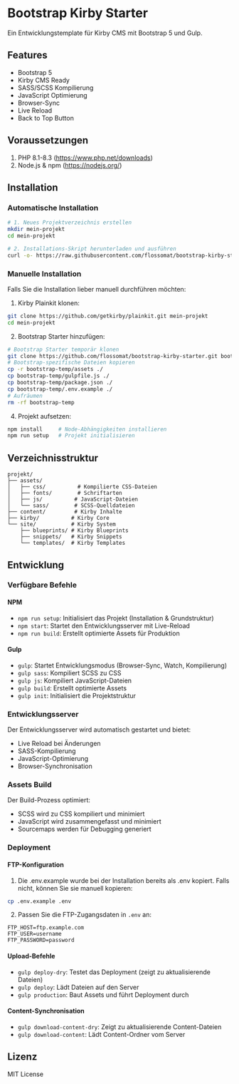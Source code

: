 # Bootstrap Kirby Starter

Ein Entwicklungstemplate für Kirby CMS mit Bootstrap 5 und Gulp.

## Features
- Bootstrap 5
- Kirby CMS Ready
- SASS/SCSS Kompilierung
- JavaScript Optimierung
- Browser-Sync
- Live Reload
- Back to Top Button

## Voraussetzungen

1. PHP 8.1-8.3 (https://www.php.net/downloads)
2. Node.js & npm (https://nodejs.org/)

## Installation

### Automatische Installation

```bash
# 1. Neues Projektverzeichnis erstellen
mkdir mein-projekt
cd mein-projekt

# 2. Installations-Skript herunterladen und ausführen
curl -o- https://raw.githubusercontent.com/flossomat/bootstrap-kirby-starter/main/install.sh | bash
```

### Manuelle Installation

Falls Sie die Installation lieber manuell durchführen möchten:

1. Kirby Plainkit klonen:
```bash
git clone https://github.com/getkirby/plainkit.git mein-projekt
cd mein-projekt
```

2. Bootstrap Starter hinzufügen:
```bash
# Bootstrap Starter temporär klonen
git clone https://github.com/flossomat/bootstrap-kirby-starter.git bootstrap-temp
# Bootstrap-spezifische Dateien kopieren
cp -r bootstrap-temp/assets ./
cp bootstrap-temp/gulpfile.js ./
cp bootstrap-temp/package.json ./
cp bootstrap-temp/.env.example ./
# Aufräumen
rm -rf bootstrap-temp
```

4. Projekt aufsetzen:
```bash
npm install     # Node-Abhängigkeiten installieren
npm run setup   # Projekt initialisieren
```

## Verzeichnisstruktur

```
projekt/
├── assets/
│   ├── css/          # Kompilierte CSS-Dateien
│   ├── fonts/        # Schriftarten
│   ├── js/          # JavaScript-Dateien
│   └── sass/        # SCSS-Quelldateien
├── content/         # Kirby Inhalte
├── kirby/          # Kirby Core
└── site/           # Kirby System
    ├── blueprints/ # Kirby Blueprints
    ├── snippets/   # Kirby Snippets
    └── templates/  # Kirby Templates
```

## Entwicklung

### Verfügbare Befehle

#### NPM
- `npm run setup`: Initialisiert das Projekt (Installation & Grundstruktur)
- `npm start`: Startet den Entwicklungsserver mit Live-Reload
- `npm run build`: Erstellt optimierte Assets für Produktion

#### Gulp
- `gulp`: Startet Entwicklungsmodus (Browser-Sync, Watch, Kompilierung)
- `gulp sass`: Kompiliert SCSS zu CSS
- `gulp js`: Kompiliert JavaScript-Dateien
- `gulp build`: Erstellt optimierte Assets
- `gulp init`: Initialisiert die Projektstruktur

### Entwicklungsserver

Der Entwicklungsserver wird automatisch gestartet und bietet:
- Live Reload bei Änderungen
- SASS-Kompilierung
- JavaScript-Optimierung
- Browser-Synchronisation

### Assets Build

Der Build-Prozess optimiert:
- SCSS wird zu CSS kompiliert und minimiert
- JavaScript wird zusammengefasst und minimiert
- Sourcemaps werden für Debugging generiert

### Deployment

#### FTP-Konfiguration
1. Die .env.example wurde bei der Installation bereits als .env kopiert.
   Falls nicht, können Sie sie manuell kopieren:
```bash
cp .env.example .env
```

2. Passen Sie die FTP-Zugangsdaten in `.env` an:
```env
FTP_HOST=ftp.example.com
FTP_USER=username
FTP_PASSWORD=password
```
#### Upload-Befehle
- `gulp deploy-dry`: Testet das Deployment (zeigt zu aktualisierende Dateien)
- `gulp deploy`: Lädt Dateien auf den Server
- `gulp production`: Baut Assets und führt Deployment durch

#### Content-Synchronisation
- `gulp download-content-dry`: Zeigt zu aktualisierende Content-Dateien
- `gulp download-content`: Lädt Content-Ordner vom Server

## Lizenz

MIT License
